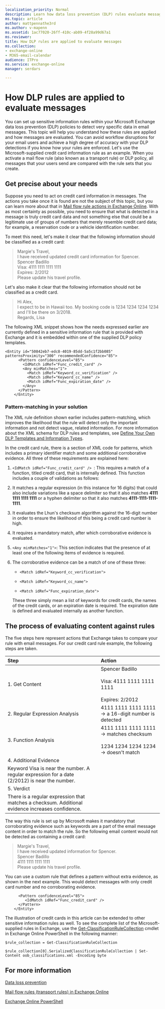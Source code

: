 ```yaml
---
localization_priority: Normal
description: Learn how data loss prevention (DLP) rules evaluate messages
ms.topic: article
author: mattpennathe3rd
ms.author: v-mapenn
ms.assetid: 1ac77020-26ff-410c-ab09-4f28a99d67a1
ms.reviewer: 
title: How DLP rules are applied to evaluate messages
ms.collection:
- exchange-online
- M365-email-calendar
audience: ITPro
ms.service: exchange-online
manager: serdars

---
```


# How DLP rules are applied to evaluate messages

You can set up sensitive information rules within your Microsoft Exchange data loss prevention (DLP) policies to detect very specific data in email messages. This topic will help you understand how these rules are applied and how messages are evaluated. You can avoid workflow disruptions for your email users and achieve a high degree of accuracy with your DLP detections if you know how your rules are enforced. Let's use the Microsoft-supplied credit card information rule as an example. When you activate a mail flow rule (also known as a transport rule) or DLP policy, all messages that your users send are compared with the rule sets that you create.

## Get precise about your needs

Suppose you need to act on credit card information in messages. The actions you take once it is found are not the subject of this topic, but you can learn more about that in [Mail flow rule actions in Exchange Online](../../security-and-compliance/mail-flow-rules/mail-flow-rule-actions.md). With as most certainty as possible, you need to ensure that what is detected in a message is truly credit card data and not something else that could be a legitimate use of groups of numbers that merely resemble credit card data; for example, a reservation code or a vehicle identification number.

To meet this need, let's make it clear that the following information should be classified as a credit card:

> Margie's Travel, <br/> I have received updated credit card information for Spencer. <br/> Spencer Badillo <br/> Visa: 4111 1111 1111 1111 <br/> Expires: 2/2012 <br/> Please update his travel profile.

Let's also make it clear that the following information should not be classified as a credit card.

> Hi Alex, <br/> I expect to be in Hawaii too. My booking code is 1234 1234 1234 1234 and I'll be there on 3/2018. <br/> Regards, Lisa <br/>

The following XML snippet shows how the needs expressed earlier are currently defined in a sensitive information rule that is provided with Exchange and it is embedded within one of the supplied DLP policy templates.

```
<Entity id="50842eb7-edc8-4019-85dd-5a5c1f2bb085" patternsProximity="300" recommendedConfidence="85">
      <Pattern confidenceLevel="85">
        <IdMatch idRef="Func_credit_card" />
        <Any minMatches="1">
          <Match idRef="Keyword_cc_verification" />
          <Match idRef="Keyword_cc_name" />
          <Match idRef="Func_expiration_date" />
        </Any>
      </Pattern>
    </Entity>
```

### Pattern-matching in your solution

The XML rule definition shown earlier includes pattern-matching, which improves the likelihood that the rule will detect only the important information and not detect vague, related information. For more information about the XML schema for DLP rules and templates, see [Define Your Own DLP Templates and Information Types](https://technet.microsoft.com/library/f4622dba-3347-4758-b4a2-f01b043c908c.aspx).

In the credit card rule, there is a section of XML code for patterns, which includes a primary identifier match and some additional corroborative evidence. All three of these requirements are explained here:

1. `<IdMatch idRef="Func_credit_card" /> `: This requires a match of a function, titled credit card, that is internally defined. This function includes a couple of validations as follows:

2. It matches a regular expression (in this instance for 16 digits) that could also include variations like a space delimiter so that it also matches **4111 1111 1111 1111** or a hyphen delimiter so that it also matches **4111-1111-1111-1111**.

3. It evaluates the Lhun's checksum algorithm against the 16-digit number in order to ensure the likelihood of this being a credit card number is high.

4. It requires a mandatory match, after which corroborative evidence is evaluated.

5. `<Any minMatches="1">`: This section indicates that the presence of at least one of the following items of evidence is required.

6. The corroborative evidence can be a match of one of these three:

   - `<Match idRef="Keyword_cc_verification">`

   - `<Match idRef="Keyword_cc_name">`

   - `<Match idRef="Func_expiration_date">`

   These three simply mean a list of keywords for credit cards, the names of the credit cards, or an expiration date is required. The expiration date is defined and evaluated internally as another function.

## The process of evaluating content against rules

The five steps here represent actions that Exchange takes to compare your rule with email messages. For our credit card rule example, the following steps are taken.

|**Step**|**Action**|
|:-----|:-----|
|1. Get Content|Spencer Badillo <br/><br/> Visa: 4111 1111 1111 1111 <br/><br/> Expires: 2/2012|
|2. Regular Expression Analysis|4111 1111 1111 1111 -\> a 16-digit number is detected|
|3. Function Analysis|4111 1111 1111 1111 -\> matches checksum <br/><br/> 1234 1234 1234 1234 -\> doesn't match|
|4. Additional Evidence|
Keyword Visa is near the number. A regular expression for a date (2/2012) is near the number.|
|5. Verdict|
There is a regular expression that matches a checksum. Additional evidence increases confidence.|

The way this rule is set up by Microsoft makes it mandatory that corroborating evidence such as keywords are a part of the email message content in order to match the rule. So the following email content would not be detected as containing a credit card:

> Margie's Travel, <br/> I have received updated information for Spencer. <br/> Spencer Badillo <br/> 4111 1111 1111 1111 <br/> Please update his travel profile.

You can use a custom rule that defines a pattern without extra evidence, as shown in the next example. This would detect messages with only credit card number and no corroborating evidence.

```
      <Pattern confidenceLevel="85">
         <IdMatch idRef="Func_credit_card" />
      </Pattern>
    </Entity>
```

The illustration of credit cards in this article can be extended to other sensitive information rules as well. To see the complete list of the Microsoft-supplied rules in Exchange, use the [Get-ClassificationRuleCollection](https://docs.microsoft.com/powershell/module/exchange/policy-and-compliance-dlp/get-classificationrulecollection) cmdlet in Exchange Online PowerShell in the following manner:

```
$rule_collection = Get-ClassificationRuleCollection
```

```
$rule_collection[0].SerializedClassificationRuleCollection | Set-Content oob_classifications.xml -Encoding byte
```

## For more information

[Data loss prevention](data-loss-prevention.md)

[Mail flow rules (transport rules) in Exchange Online](../../security-and-compliance/mail-flow-rules/mail-flow-rules.md)

[Exchange Online PowerShell](https://docs.microsoft.com/powershell/exchange/exchange-online/exchange-online-powershell)
